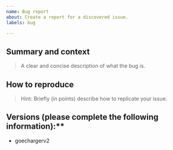 ```yaml
---
name: Bug report
about: Create a report for a discovered issue.
labels: bug

---
```


## Summary and context

> A clear and concise description of what the bug is.

## How to reproduce

> Hint: Briefly (in points) describe how to replicate your issue.

## Versions (please complete the following information):**

 - goechargerv2
